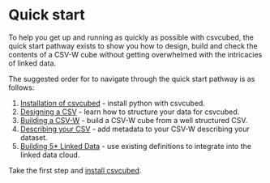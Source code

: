 # Quick start

To help you get up and running as quickly as possible with csvcubed, the quick start pathway exists to show you how to design, build and check the contents of a CSV-W cube without getting overwhelmed with the intricacies of linked data.

The suggested order for to navigate through the quick start pathway is as follows:

1. [Installation of csvcubed](./installation.md) - install python with csvcubed.
2. [Designing a CSV](./designing-csv.md) - learn how to structure your data for csvcubed.
3. [Building a CSV-W](./build.md) - build a CSV-W cube from a well structured CSV.
4. [Describing your CSV](./describing-csv.md) - add metadata to your CSV-W describing your dataset.
5. [Building 5* Linked Data](./linking-data.md) - use existing definitions to integrate into the linked data cloud.

<!-- 4. [Inspecting a CSV-W](./inspect.md) - inspect the contents of a CSV-W to. robons has removed this for now. -->

Take the first step and [install csvcubed](./installation.md).
